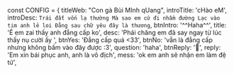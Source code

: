 const CONFIG = {
    titleWeb: "Con gà Bùi MInh qUang",
    introTitle: 'cHào eM',
    introDesc: `Trái đất vốn lạ thường
    Mà sao em cứ đi nhầm đường
    Lạc vào tim anh lẻ loi
    Đằng sau chữ yêu đây là thương`,
    btnIntro: '^^Haha^^',
    title: 'Ê em zai thấy anh đẳng cấp ko',
    desc: 'Phải chăng em đã say ngay từ lúc thấy nụ cười ấy ',
    btnYes: 'Đẳng cấp quá <33',
    btnNo: 'vẫn là đẳng cấp nhưng không bấm vào đây được :3',
    question: 'haha',
    btnReply: '🥰',
    reply: 'Em xin bái phục anh, anh là vô địch',
    mess: 'ok em anh sẽ nhận em làm đệ tử',
    
    
